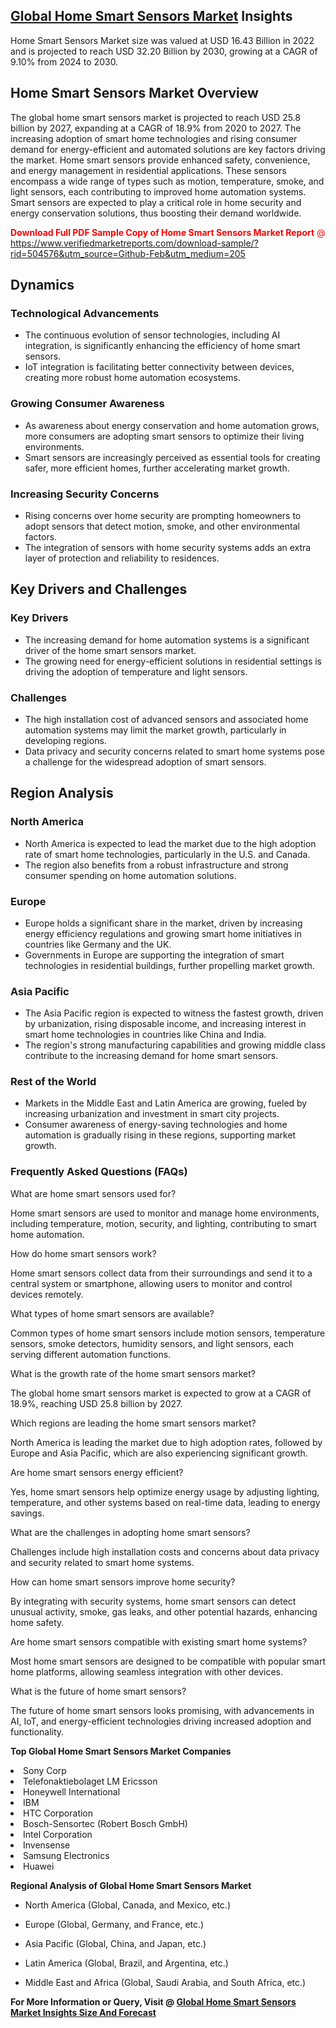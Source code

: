<h2><a href="https://www.verifiedmarketreports.com/download-sample/?rid=504576&amp;utm_source=Github&amp;utm_medium=205" target="_blank">Global Home Smart Sensors Market</a> Insights</h2><p>Home Smart Sensors Market size was valued at USD 16.43 Billion in 2022 and is projected to reach USD 32.20 Billion by 2030, growing at a CAGR of 9.10% from 2024 to 2030.</p><p> <h2>Home Smart Sensors Market Overview</h2> <p>The global home smart sensors market is projected to reach USD 25.8 billion by 2027, expanding at a CAGR of 18.9% from 2020 to 2027. The increasing adoption of smart home technologies and rising consumer demand for energy-efficient and automated solutions are key factors driving the market. Home smart sensors provide enhanced safety, convenience, and energy management in residential applications. These sensors encompass a wide range of types such as motion, temperature, smoke, and light sensors, each contributing to improved home automation systems. Smart sensors are expected to play a critical role in home security and energy conservation solutions, thus boosting their demand worldwide.</p> <p><p><span class=""><span style="color: #ff0000;"><strong>Download Full PDF Sample Copy of Home Smart Sensors Market Report</strong> @ </span><a href="https://www.verifiedmarketreports.com/download-sample/?rid=504576&amp;utm_source=Github-Feb&amp;utm_medium=205" target="_blank">https://www.verifiedmarketreports.com/download-sample/?rid=504576&amp;utm_source=Github-Feb&amp;utm_medium=205</a></span></p></p> <h2>Dynamics</h2> <h3>Technological Advancements</h3> <ul> <li>The continuous evolution of sensor technologies, including AI integration, is significantly enhancing the efficiency of home smart sensors.</li> <li>IoT integration is facilitating better connectivity between devices, creating more robust home automation ecosystems.</li> </ul> <h3>Growing Consumer Awareness</h3> <ul> <li>As awareness about energy conservation and home automation grows, more consumers are adopting smart sensors to optimize their living environments.</li> <li>Smart sensors are increasingly perceived as essential tools for creating safer, more efficient homes, further accelerating market growth.</li> </ul> <h3>Increasing Security Concerns</h3> <ul> <li>Rising concerns over home security are prompting homeowners to adopt sensors that detect motion, smoke, and other environmental factors.</li> <li>The integration of sensors with home security systems adds an extra layer of protection and reliability to residences.</li> </ul> <h2>Key Drivers and Challenges</h2> <h3>Key Drivers</h3> <ul> <li>The increasing demand for home automation systems is a significant driver of the home smart sensors market.</li> <li>The growing need for energy-efficient solutions in residential settings is driving the adoption of temperature and light sensors.</li> </ul> <h3>Challenges</h3> <ul> <li>The high installation cost of advanced sensors and associated home automation systems may limit the market growth, particularly in developing regions.</li> <li>Data privacy and security concerns related to smart home systems pose a challenge for the widespread adoption of smart sensors.</li> </ul> <h2>Region Analysis</h2> <h3>North America</h3> <ul> <li>North America is expected to lead the market due to the high adoption rate of smart home technologies, particularly in the U.S. and Canada.</li> <li>The region also benefits from a robust infrastructure and strong consumer spending on home automation solutions.</li> </ul> <h3>Europe</h3> <ul> <li>Europe holds a significant share in the market, driven by increasing energy efficiency regulations and growing smart home initiatives in countries like Germany and the UK.</li> <li>Governments in Europe are supporting the integration of smart technologies in residential buildings, further propelling market growth.</li> </ul> <h3>Asia Pacific</h3> <ul> <li>The Asia Pacific region is expected to witness the fastest growth, driven by urbanization, rising disposable income, and increasing interest in smart home technologies in countries like China and India.</li> <li>The region's strong manufacturing capabilities and growing middle class contribute to the increasing demand for home smart sensors.</li> </ul> <h3>Rest of the World</h3> <ul> <li>Markets in the Middle East and Latin America are growing, fueled by increasing urbanization and investment in smart city projects.</li> <li>Consumer awareness of energy-saving technologies and home automation is gradually rising in these regions, supporting market growth.</li> </ul> <h3>Frequently Asked Questions (FAQs)</h3> <p>What are home smart sensors used for?</p> <p>Home smart sensors are used to monitor and manage home environments, including temperature, motion, security, and lighting, contributing to smart home automation.</p> <p>How do home smart sensors work?</p> <p>Home smart sensors collect data from their surroundings and send it to a central system or smartphone, allowing users to monitor and control devices remotely.</p> <p>What types of home smart sensors are available?</p> <p>Common types of home smart sensors include motion sensors, temperature sensors, smoke detectors, humidity sensors, and light sensors, each serving different automation functions.</p> <p>What is the growth rate of the home smart sensors market?</p> <p>The global home smart sensors market is expected to grow at a CAGR of 18.9%, reaching USD 25.8 billion by 2027.</p> <p>Which regions are leading the home smart sensors market?</p> <p>North America is leading the market due to high adoption rates, followed by Europe and Asia Pacific, which are also experiencing significant growth.</p> <p>Are home smart sensors energy efficient?</p> <p>Yes, home smart sensors help optimize energy usage by adjusting lighting, temperature, and other systems based on real-time data, leading to energy savings.</p> <p>What are the challenges in adopting home smart sensors?</p> <p>Challenges include high installation costs and concerns about data privacy and security related to smart home systems.</p> <p>How can home smart sensors improve home security?</p> <p>By integrating with security systems, home smart sensors can detect unusual activity, smoke, gas leaks, and other potential hazards, enhancing home safety.</p> <p>Are home smart sensors compatible with existing smart home systems?</p> <p>Most home smart sensors are designed to be compatible with popular smart home platforms, allowing seamless integration with other devices.</p> <p>What is the future of home smart sensors?</p> <p>The future of home smart sensors looks promising, with advancements in AI, IoT, and energy-efficient technologies driving increased adoption and functionality.</p> </p><p><strong>Top Global Home Smart Sensors Market Companies</strong></p><div data-test-id=""><p><li>Sony Corp</li><li> Telefonaktiebolaget LM Ericsson</li><li> Honeywell International</li><li> IBM</li><li> HTC Corporation</li><li> Bosch-Sensortec (Robert Bosch GmbH)</li><li> Intel Corporation</li><li> Invensense</li><li> Samsung Electronics</li><li> Huawei</li></p><div><strong>Regional Analysis of&nbsp;Global Home Smart Sensors Market</strong></div><ul><li dir="ltr"><p dir="ltr">North America&nbsp;(Global, Canada, and Mexico, etc.)</p></li><li dir="ltr"><p dir="ltr">Europe (Global, Germany, and France, etc.)</p></li><li dir="ltr"><p dir="ltr">Asia Pacific&nbsp;(Global, China, and Japan, etc.)</p></li><li dir="ltr"><p dir="ltr">Latin America&nbsp;(Global, Brazil, and Argentina, etc.)</p></li><li dir="ltr">Middle East and Africa&nbsp;(Global, Saudi Arabia, and South Africa, etc.)</li></ul><p><strong>For More Information or Query, Visit @&nbsp;</strong><strong><a href="https://www.verifiedmarketreports.com/product/home-smart-sensors-market/?utm_source=Github&amp;utm_medium=205" target="_blank">Global Home Smart Sensors Market Insights Size And Forecast</a></strong></p></div>
